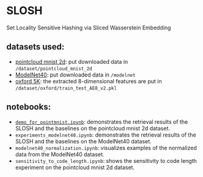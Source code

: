 # SLOSH
Set Locality Sensitive Hashing via Sliced Wasserstein Embedding

## datasets used: 
- [pointcloud mnist 2d](https://www.kaggle.com/cristiangarcia/pointcloudmnist2d): put downloaded data in ```/dataset/pointcloud_mnist_2d```
- [ModelNet40](https://modelnet.cs.princeton.edu/): put downloaded data in ```/modelnet```
- [oxford 5K](https://www.robots.ox.ac.uk/~vgg/data/oxbuildings/): the extracted 8-dimensional features are put in ```/dataset/oxford/train_test_AE8_v2.pkl```

## notebooks:
-  [```demo_for_pointmnist.ipynb```](./notebooks/demo_for_pointmnist.ipynb): demonstrates the retrieval results of the SLOSH and the baselines on the pointcloud mnist 2d dataset.
-  ```experiments_modelnet40.ipynb```: demonstrates the retrieval results of the SLOSH and the baselines on the ModelNet40 dataset.
-  ```modelnet40_normalization.ipynb```: visualizes examples of the normalized data from the ModelNet40 dataset.
-  ```sensitivity_to_code_length.ipynb```: shows the sensitivity to code length experiment on the pointcloud mnist 2d dataset.
